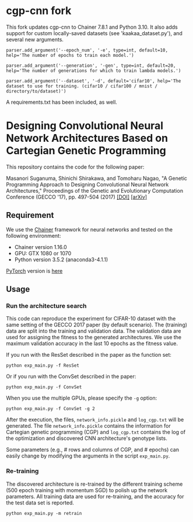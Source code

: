 # cgp-cnn fork

This fork updates cgp-cnn to Chainer 7.8.1 and Python 3.10. It also adds support for custom locally-saved datasets (see 'kaakaa_dataset.py'), and several new arguments.

```parser.add_argument('--epoch_num', '-e', type=int, default=10, help='The number of epochs to train each model.')```

```parser.add_argument('--generation', '-gen', type=int, default=20, help='The number of generations for which to train lambda models.')```

```parser.add_argument('--dataset', '-d', default='cifar10', help='The dataset to use for training. (cifar10 / cifar100 / mnist / directory/to/dataset)')```

A requirements.txt has been included, as well.

# Designing Convolutional Neural Network Architectures Based on Cartegian Genetic Programming

This repository contains the code for the following paper:

Masanori Suganuma, Shinichi Shirakawa, and Tomoharu Nagao, "A Genetic Programming Approach to Designing Convolutional Neural Network Architectures," 
Proceedings of the Genetic and Evolutionary Computation Conference (GECCO '17), pp. 497-504 (2017) [[DOI]](https://doi.org/10.1145/3071178.3071229) [[arXiv]](https://arxiv.org/abs/1704.00764)

## Requirement
We use the [Chainer](https://chainer.org/) framework for neural networks and tested on the following environment:

* Chainer version 1.16.0
* GPU: GTX 1080 or 1070
* Python version 3.5.2 (anaconda3-4.1.1)

[PyTorch](https://pytorch.org/) version is [here](https://github.com/sg-nm/cgp-cnn-PyTorch)

## Usage

### Run the architecture search
This code can reproduce the experiment for CIFAR-10 dataset with the same setting of the GECCO 2017 paper (by default scenario). The (training) data are split into the training and validation data. The validation data are used for assigning the fitness to the generated architectures. We use the maximum validation accuracy in the last 10 epochs as the fitness value.

If you run with the ResSet described in the paper as the function set:

```shell
python exp_main.py -f ResSet
```

Or if you run with the ConvSet described in the paper:

```shell
python exp_main.py -f ConvSet
```

When you use the multiple GPUs, please specify the `-g` option:

```shell
python exp_main.py -f ConvSet -g 2
```

After the execution, the files, `network_info.pickle` and `log_cgp.txt` will be generated. The file `network_info.pickle` contains the information for Cartegian genetic programming (CGP) and `log_cgp.txt` contains the log of the optimization and discovered CNN architecture's genotype lists.

Some parameters (e.g., # rows and columns of CGP, and # epochs) can easily change by modifying the arguments in the script `exp_main.py`.

### Re-training

The discovered architecture is re-trained by the different training scheme (500 epoch training with momentum SGD) to polish up the network parameters. All training data are used for re-training, and the accuracy for the test data set is reported.

```shell
python exp_main.py -m retrain
```
